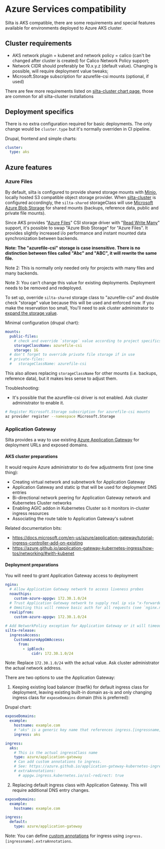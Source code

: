 # Azure Services compatibility

Silta is AKS compatible, there are some requirements and special features available for environments deployed to Azure AKS cluster.

## Cluster requirements

- AKS network plugin = kubenet and network policy = calico (can't be changed after cluster is created) for Calico Network Policy support;
- Network CIDR should preferably be 10.x.y.z (default value). Changing is possible, will require deployment value tweaks;
- Microsoft.Storage subscription for azurefile-csi mounts (optional, if used)

There are few more requirements listed on [silta-cluster chart page](https://github.com/wunderio/charts/tree/master/silta-cluster#requirements), those are common for all silta-cluster installations 

## Deployment specifics

There is no extra configuration required for basic deployments. The only change would be `cluster.type` but it's normally overriden in CI pipeline.

Drupal, frontend and simple charts:
```yaml
cluster:
  type: aks
```

## Azure features 

### Azure Files

By default, silta is configured to provide shared storage mounts with [Minio](https://min.io/), locally hosted S3 compatible object storage provider. When [silta-cluster](https://github.com/wunderio/charts/tree/master/silta-cluster) is configured accordingly, the `silta-shared` storageClass will use [Microsoft Azure Blob Storage](https://docs.microsoft.com/en-us/azure/storage/blobs/storage-blobs-introduction) for shared mounts (backups, reference data, public and private file mounts).

Since AKS provides "[Azure Files](https://docs.microsoft.com/en-us/azure/storage/files/storage-files-introduction)" CSI storage driver with "[Read Write Many](https://kubernetes.io/docs/concepts/storage/persistent-volumes/#access-modes)" support, it's possible to swap "Azure Blob Storage" for "Azure Files". It provides slightly increased i/o performance and instant mounted data synchronization between backends. 

**Note: The "azurefile-csi" storage is case insensitive. There is no distinction between files called "Abc" and "ABC", it will rewrite the same file.**

Note 2: This is normally only needed only for projects with many files and many backends.

Note 3: You can't change this value for existing deployments. Deployment needs to be removed and redeployed.

To set up, override `silta-shared` storage class to "azurefile-csi" and double check "storage" value because this will be used and enforced now. If you make the reservation too small, You'll need to ask cluster administrator to [expand the storage value](https://github.com/wunderio/silta/blob/master/docs/troubleshooting.md#mariadb-or-elasticsearch-running-out-of-disk-space).

Minimal configuration (drupal chart):

```yaml
mounts:
  public-files:
    # check and override `storage` value according to project specifics
    storageClassName: azurefile-csi
    storage: 1G
  # don't forget to override private file storage if in use
  # private-files:
  #   storageClassName: azurefile-csi
```

This also allows replacing `storageClassName` for other mounts (i.e. backups, reference data), but it makes less sense to adjust them.

Troubleshooting: 
- It's possible that the azurefile-csi driver is not enabled. Ask cluster administrator to enable it.
```bash
# Register Microsoft.Storage subscription for azurefile-csi mounts
az provider register --namespace Microsoft.Storage
```

### Application Gateway

Silta provides a way to use existing [Azure Application Gateway](https://azure.microsoft.com/en-us/services/application-gateway/) for deployment URLs and exposed domains.

#### AKS cluster preparations
It would require Azure administrator to do few adjustments first (one time thing):

- Creating virtual network and subnetwork for Application Gateway
- Application Gateway and static ip that will be used for deployment DNS entries
- Bi-directional network peering for Application Gateway network and Kubernetes Cluster networks
- Enabling AGIC addon in Kubernetes Cluster so it monitors in-cluster ingress resources
- Associating the route table to Application Gateway's subnet

Related documentation bits:
- https://docs.microsoft.com/en-us/azure/application-gateway/tutorial-ingress-controller-add-on-existing
- https://azure.github.io/application-gateway-kubernetes-ingress/how-tos/networking/#with-kubenet

#### Deployment preparations

You will need to grant Application Gateway access to deployment

```yaml
nginx:
  # Allow Application Gateway network to access liveness probes
  noauthips:
    custom-azure-appgw: 172.30.1.0/24
  # Trust Application Gateway network to supply real ip via "x-forwarded-for" header. 
  # Ommiting this will remove basic auth for all requests (see `nginx.noauthips`)
  realipfrom: 
    custom-azure-appgw: 172.30.1.0/24
  
# Add NetworkPolicy exception for Application Gateway or it will timeout
silta-release:
  ingressAccess:
    CustomAzureAppGWAccess:
      from:
        - ipBlock:
            cidr: 172.30.1.0/24
```

Note: Replace `172.30.1.0/24` with the actual value. Ask cluster administrator the actual network address.

There are two options to use the Application Gateway:

1. Keeping existing load balancer (traefik) for default ingress class for deployment, leaving existing built-in domain as-is and only changing ingress class for `exposeDomains` domain (this is preferred):

Drupal chart:
```yaml
exposeDomains:
  example:
    hostname: example.com
    # "aks" is a generic key name that references ingress.[ingressname]. It does not mean anything.
    ingress: aks

ingress:
  aks:
    # This is the actual ingressClass name
    type: azure/application-gateway
    # Can add custom annotations to ingress. 
    # See: https://azure.github.io/application-gateway-kubernetes-ingress/annotations/
    # extraAnnotations:
      # appgw.ingress.kubernetes.io/ssl-redirect: true

```

2. Replacing default ingress class with Application Gateway. This will require additional DNS entry changes.
```yaml
exposeDomains:
  example:
    hostname: example.com

ingress:
  default:
    type: azure/application-gateway
```

Note: You can define [custom annotations](https://azure.github.io/application-gateway-kubernetes-ingress/annotations/) for ingress using `ingress.[ingressname].extraAnnotations`.